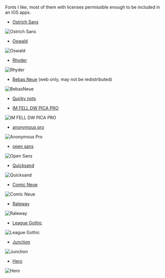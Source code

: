 Fonts I like, most of them with licenses permissible enough to be included in an iOS apps.	


* [Ostrich Sans](https://www.theleagueofmoveabletype.com/ostrich-sans)

![Ostrich Sans](OstrichSans.png)

* [Oswald](http://www.fontsquirrel.com/fonts/oswald)

![Oswald](Oswald.png)

* [Rhyder](http://www.dafont.com/rhyder.font)

![Rhyder](Rhyder.png)

* [Bebas Neue](http://fontfabric.com/bebas-neue/) (web only, may not be redistributed)

![BebasNeue](BebasNeue.png)

* [Quirky nots](https://www.behance.net/gallery/Quirky-Nots-(Free-Font)/9550009)


* [IM FELL DW PICA PRO](http://www.fontsquirrel.com/fonts/IM-FELL-DW-Pica-PRO)

![IM FELL DW PICA PRO](IMFELLDWPICAPRO.png)

* [anonymous pro](http://www.marksimonson.com/fonts/view/anonymous-pro)

![Anonymous Pro](AnonymousPro.png)

* [open sans](http://www.google.com/fonts/specimen/Open+Sans)

![Open Sans](OpenSans.png)

* [Quicksand](http://www.google.com/fonts/specimen/Quicksand)

![Quicksand](Quicksand.png)

* [Comic Neue](http://comicneue.com/)

![Comic Neue](ComicNeue.png)

* [Raleway](https://www.google.com/fonts/specimen/Raleway)

![Raleway](Raleway.png)

* [League Gothic](https://github.com/theleagueof/league-gothic)

![League Gothic](LeagueGothic.png)

* [Junction](https://github.com/theleagueof/junction)

![Junction](Junction.png)

* [Hero](http://fontfabric.com/hero-free-font/)

![Hero](Hero.png)
